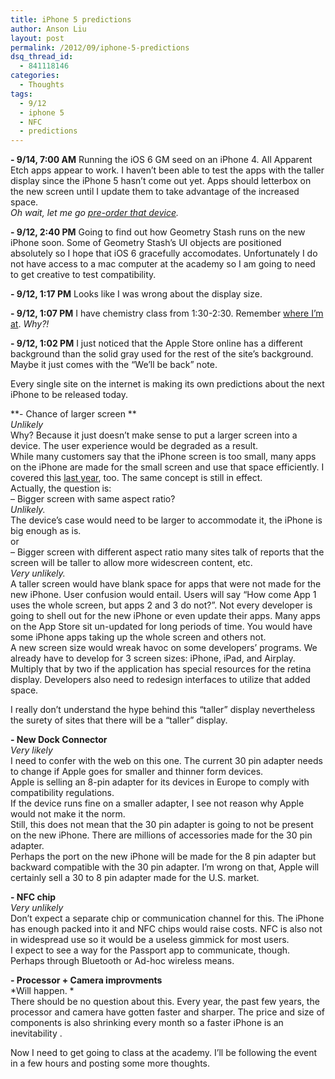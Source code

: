 ```yaml
---
title: iPhone 5 predictions
author: Anson Liu
layout: post
permalink: /2012/09/iphone-5-predictions
dsq_thread_id:
  - 841118146
categories:
  - Thoughts
tags:
  - 9/12
  - iphone 5
  - NFC
  - predictions
---
```

**- 9/14, 7:00 AM** Running the iOS 6 GM seed on an iPhone 4. All Apparent Etch apps appear to work. I haven&#8217;t been able to test the apps with the taller display since the iPhone 5 hasn&#8217;t come out yet. Apps should letterbox on the new screen until I update them to take advantage of the increased space.  
*Oh wait, let me go <a href="http://store.apple.com/us/browse/home/shop_iphone/family/iphone/iphone5" target="_blank">pre-order that device</a>.*

**- 9/12, 2:40 PM** Going to find out how Geometry Stash runs on the new iPhone soon. Some of Geometry Stash&#8217;s UI objects are positioned absolutely so I hope that iOS 6 gracefully accomodates. Unfortunately I do not have access to a mac computer at the academy so I am going to need to get creative to test compatibility.

**- 9/12, 1:17 PM** Looks like I was wrong about the display size.

**- 9/12, 1:07 PM** I have chemistry class from 1:30-2:30. Remember <a title="Ping" href="https://ansonliu.com/2012/08/ping/" target="_blank">where I&#8217;m at</a>. *Why?!*

**- 9/12, 1:02 PM** I just noticed that the Apple Store online has a different background than the solid gray used for the rest of the site&#8217;s background. Maybe it just comes with the &#8220;We&#8217;ll be back&#8221; note.

Every single site on the internet is making its own predictions about the next iPhone to be released today.

**- Chance of larger screen **  
*Unlikely*  
Why? Because it just doesn&#8217;t make sense to put a larger screen into a device. The user experience would be degraded as a result.  
While many customers say that the iPhone screen is too small, many apps on the iPhone are made for the small screen and use that space efficiently. I covered this <a title="Think like a dev" href="https://ansonliu.com/2011/11/think-like-a-dev/" target="_blank">last year</a>, too. The same concept is still in effect.  
Actually, the question is:  
&#8211; Bigger screen with same aspect ratio?  
*Unlikely.*  
The device&#8217;s case would need to be larger to accommodate it, the iPhone is big enough as is.  
or  
&#8211; Bigger screen with different aspect ratio many sites talk of reports that the screen will be taller to allow more widescreen content, etc.  
*Very unlikely.*  
A taller screen would have blank space for apps that were not made for the new iPhone. User confusion would entail. Users will say &#8220;How come App 1 uses the whole screen, but apps 2 and 3 do not?&#8221;. Not every developer is going to shell out for the new iPhone or even update their apps. Many apps on the App Store sit un-updated for long periods of time. You would have some iPhone apps taking up the whole screen and others not.  
A new screen size would wreak havoc on some developers&#8217; programs. We already have to develop for 3 screen sizes: iPhone, iPad, and Airplay. Multiply that by two if the application has special resources for the retina display. Developers also need to redesign interfaces to utilize that added space.

I really don&#8217;t understand the hype behind this &#8220;taller&#8221; display nevertheless the surety of sites that there will be a &#8220;taller&#8221; display.

**- New Dock Connector**  
*Very likely*  
I need to confer with the web on this one. The current 30 pin adapter needs to change if Apple goes for smaller and thinner form devices.  
Apple is selling an 8-pin adapter for its devices in Europe to comply with compatibility regulations.  
If the device runs fine on a smaller adapter, I see not reason why Apple would not make it the norm.  
Still, this does not mean that the 30 pin adapter is going to not be present on the new iPhone. There are millions of accessories made for the 30 pin adapter.  
Perhaps the port on the new iPhone will be made for the 8 pin adapter but backward compatible with the 30 pin adapter. I&#8217;m wrong on that, Apple will certainly sell a 30 to 8 pin adapter made for the U.S. market.

**- NFC chip**  
*Very unlikely*  
Don&#8217;t expect a separate chip or communication channel for this. The iPhone has enough packed into it and NFC chips would raise costs. NFC is also not in widespread use so it would be a useless gimmick for most users.  
I expect to see a way for the Passport app to communicate, though. Perhaps through Bluetooth or Ad-hoc wireless means.

**- Processor + Camera improvments**  
*Will happen. *  
There should be no question about this. Every year, the past few years, the processor and camera have gotten faster and sharper. The price and size of components is also shrinking every month so a faster iPhone is an inevitability .

Now I need to get going to class at the academy. I&#8217;ll be following the event in a few hours and posting some more thoughts.